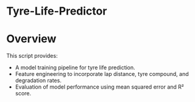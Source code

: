 # Tyre-Life-Predictor
# Overview
This script provides:
- A model training pipeline for tyre life prediction.
- Feature engineering to incorporate lap distance, tyre compound, and degradation rates.
- Evaluation of model performance using mean squared error and R² score.